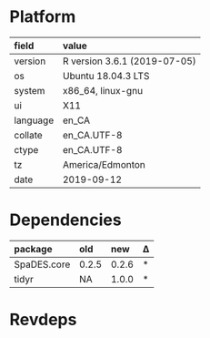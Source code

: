 # Platform

|field    |value                        |
|:--------|:----------------------------|
|version  |R version 3.6.1 (2019-07-05) |
|os       |Ubuntu 18.04.3 LTS           |
|system   |x86_64, linux-gnu            |
|ui       |X11                          |
|language |en_CA                        |
|collate  |en_CA.UTF-8                  |
|ctype    |en_CA.UTF-8                  |
|tz       |America/Edmonton             |
|date     |2019-09-12                   |

# Dependencies

|package     |old   |new   |Δ  |
|:-----------|:-----|:-----|:--|
|SpaDES.core |0.2.5 |0.2.6 |*  |
|tidyr       |NA    |1.0.0 |*  |

# Revdeps

